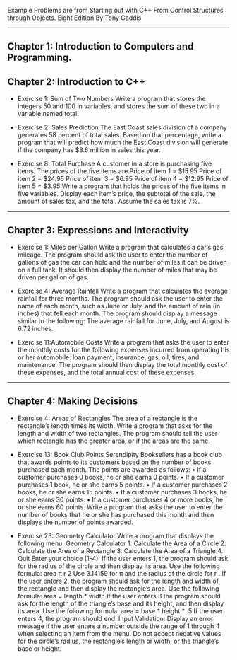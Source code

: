 Example Problems are from Starting out with C++ From Control Structures through Objects. Eight Edition By Tony Gaddis

-------------------------------------------------------------------------------------------------------------------------------------------------------
Chapter 1: Introduction to Computers and Programming.
-------------------------------------------------------------------------------------------------------------------------------------------------------
Chapter 2: Introduction to C++
-------------------------------------------------------------------------------------------------------------------------------------------------------
* Exercise 1: Sum of Two Numbers
    Write a program that stores the integers 50 and 100 in variables, and stores the sum of
    these two in a variable named total.

* Exercise 2: Sales Prediction
    The East Coast sales division of a company generates 58 percent of total sales. Based
    on that percentage, write a program that will predict how much the East Coast division
    will generate if the company has $8.6 million in sales this year.

* Exercise 8: Total Purchase
    A customer in a store is purchasing five items. The prices of the five items are
    Price of item 1 = $15.95
    Price of item 2 = $24.95
    Price of item 3 = $6.95
    Price of item 4 = $12.95
    Price of item 5 = $3.95
    Write a program that holds the prices of the five items in five variables. Display each
    item’s price, the subtotal of the sale, the amount of sales tax, and the total. Assume the
    sales tax is 7%.

-------------------------------------------------------------------------------------------------------------------------------------------------------
Chapter 3: Expressions and Interactivity
-------------------------------------------------------------------------------------------------------------------------------------------------------
* Exercise 1: Miles per Gallon
    Write a program that calculates a car’s gas mileage. The program should ask the user
    to enter the number of gallons of gas the car can hold and the number of miles it can
    be driven on a full tank. It should then display the number of miles that may be driven
    per gallon of gas.

* Exercise 4: Average Rainfall
    Write a program that calculates the average rainfall for three months. The program
    should ask the user to enter the name of each month, such as June or July, and the
    amount of rain (in inches) that fell each month. The program should display a message
    similar to the following:
    The average rainfall for June, July, and August is 6.72 inches.

* Exercise 11:Automobile Costs
    Write a program that asks the user to enter the monthly costs for the following
    expenses incurred from operating his or her automobile: loan payment, insurance, gas,
    oil, tires, and maintenance. The program should then display the total monthly cost of
    these expenses, and the total annual cost of these expenses.

-------------------------------------------------------------------------------------------------------------------------------------------------------
Chapter 4: Making Decisions
-------------------------------------------------------------------------------------------------------------------------------------------------------
* Exercise 4: Areas of Rectangles
    The area of a rectangle is the rectangle’s length times its width. Write a program that
    asks for the length and width of two rectangles. The program should tell the user which
    rectangle has the greater area, or if the areas are the same.

* Exercise 13: Book Club Points
    Serendipity Booksellers has a book club that awards points to its customers based on
    the number of books purchased each month. The points are awarded as follows:
    • If a customer purchases 0 books, he or she earns 0 points.
    • If a customer purchases 1 book, he or she earns 5 points.
    • If a customer purchases 2 books, he or she earns 15 points.
    • If a customer purchases 3 books, he or she earns 30 points.
    • If a customer purchases 4 or more books, he or she earns 60 points.
    Write a program that asks the user to enter the number of books that he or she has
    purchased this month and then displays the number of points awarded.
    
* Exercise 23: Geometry Calculator
    Write a program that displays the following menu:
    Geometry Calculator
      1. Calculate the Area of a Circle
      2. Calculate the Area of a Rectangle
      3. Calculate the Area of a Triangle
      4. Quit
      Enter your choice (1-4):
    If the user enters 1, the program should ask for the radius of the circle and then display
    its area. Use the following formula:
    area π r 2
    Use 3.14159 for π and the radius of the circle for r . If the user enters 2, the program
    should ask for the length and width of the rectangle and then display the rectangle’s
    area. Use the following formula:
    area = length * width
    If the user enters 3 the program should ask for the length of the triangle’s base and its
    height, and then display its area. Use the following formula:
    area = base * height * .5
    If the user enters 4, the program should end.
    Input Validation: Display an error message if the user enters a number outside the range
    of 1 through 4 when selecting an item from the menu. Do not accept negative values
    for the circle’s radius, the rectangle’s length or width, or the triangle’s base or height.
